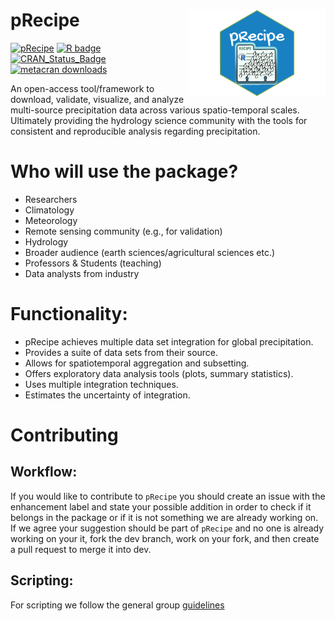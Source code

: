 # pRecipe <img src='man/figures/logo.png' align="right" height="139" />

<!-- badges: start -->
[![pRecipe](https://img.shields.io/badge/pRecipe-ready%20to%20use-brightgreen)](https://github.com/MiRoVaGo/pRecipe)
[![R badge](https://img.shields.io/badge/build%20with-%E2%99%A5%20and%20R-blue)](https://github.com/MiRoVaGo/pRecipe)
[![CRAN_Status_Badge](https://www.r-pkg.org/badges/version/pRecipe)](https://cran.r-project.org/package=pRecipe)
[![metacran downloads](https://cranlogs.r-pkg.org/badges/pRecipe)](https://cran.r-project.org/package=pRecipe)
<!-- badges: end -->

An open-access tool/framework to download, validate, visualize, and analyze multi-source precipitation data across various spatio-temporal scales. Ultimately providing the hydrology science community with the tools for consistent and reproducible analysis regarding precipitation.

# Who will use the package? 

* Researchers
* Climatology
* Meteorology
* Remote sensing community (e.g., for validation)
* Hydrology
* Broader audience (earth sciences/agricultural sciences etc.)
* Professors & Students (teaching)
* Data analysts from industry

# Functionality: 

* pRecipe achieves multiple data set integration for global precipitation.
* Provides a suite of data sets from their source.
* Allows for spatiotemporal aggregation and subsetting.
* Offers exploratory data analysis tools (plots, summary statistics).
* Uses multiple integration techniques.
* Estimates the uncertainty of integration.

# Contributing
## Workflow:

If you would like to contribute to `pRecipe` you should create an issue with the
enhancement label and state your possible addition in order to check if it 
belongs in the package or if it is not something we are already working on. If 
we agree your suggestion should be part of `pRecipe` and no one is already 
working on your it, fork the dev branch, work on your fork, and then create a 
pull request to merge it into dev.

## Scripting:

For scripting we follow the general group [guidelines](https://github.com/MiRoVaGo/pRecipe/blob/dev/CONTRIBUTING.md)
